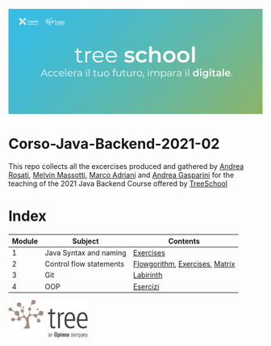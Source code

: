 ![TreeSchool](./assets/treeschool_header.png)

# Corso-Java-Backend-2021-02

This repo collects all the excercises produced and gathered by [Andrea Rosati](https://github.com/Jaeger87), [Melvin Massotti](https://github.com/melvinm99), [Marco Adriani](https://github.com/MrSosu) and [Andrea Gasparini](https://github.com/andrea-gasparini) for the teaching of the 2021 Java Backend Course offered by [TreeSchool](https://tree.it/school/)


# Index

| Module | Subject | Contents                                                                                      |
|--------|---------|-------------------------------------------------------------------------------------------|
| 1      | Java Syntax and naming    | [Exercises](https://github.com/Backend-Developer-School-Tree/Corso-Java-backend-2021-02/tree/main/module_01) |
| 2      |  Control flow statements| [Flowgorithm](https://github.com/Backend-Developer-School-Tree/Corso-Java-backend-2021-02/tree/main/module_02/Flowgorithm), [Exercises](https://github.com/Backend-Developer-School-Tree/Corso-Java-backend-2021-02/tree/main/module_02), [Matrix](https://github.com/Backend-Developer-School-Tree/Corso-Java-Backend-2021-02/tree/main/module_02/Matrix) |
| 3      | Git                      | [Labirinth](https://github.com/Backend-Developer-School-Tree/Corso-Java-backend-2021-02/tree/main/module_03) |
| 4      | OOP                      | [Esercizi](https://github.com/Backend-Developer-School-Tree/Corso-Java-Backend-2021-02/tree/main/module_04/src) |

<img src="assets/treelogo.png" height="75">